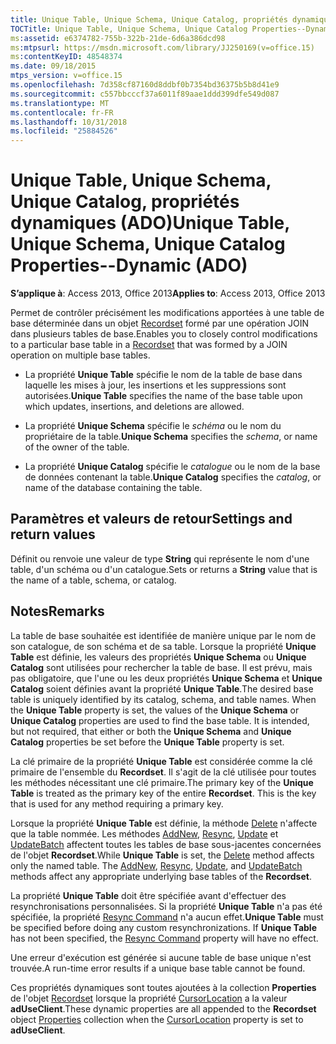 ```yaml
---
title: Unique Table, Unique Schema, Unique Catalog, propriétés dynamiques (ADO)
TOCTitle: Unique Table, Unique Schema, Unique Catalog Properties--Dynamic (ADO)
ms:assetid: e6374782-755b-322b-21de-6d6a386dcd98
ms:mtpsurl: https://msdn.microsoft.com/library/JJ250169(v=office.15)
ms:contentKeyID: 48548374
ms.date: 09/18/2015
mtps_version: v=office.15
ms.openlocfilehash: 7d358cf87160d8ddbf0b7354bd36375b5b8d41e9
ms.sourcegitcommit: c557bbcccf37a6011f89aae1ddd399dfe549d087
ms.translationtype: MT
ms.contentlocale: fr-FR
ms.lasthandoff: 10/31/2018
ms.locfileid: "25884526"
---
```

# <a name="unique-table-unique-schema-unique-catalog-properties--dynamic-ado"></a><span data-ttu-id="82945-102">Unique Table, Unique Schema, Unique Catalog, propriétés dynamiques (ADO)</span><span class="sxs-lookup"><span data-stu-id="82945-102">Unique Table, Unique Schema, Unique Catalog Properties--Dynamic (ADO)</span></span>


<span data-ttu-id="82945-103">**S’applique à**: Access 2013, Office 2013</span><span class="sxs-lookup"><span data-stu-id="82945-103">**Applies to**: Access 2013, Office 2013</span></span>

<span data-ttu-id="82945-104">Permet de contrôler précisément les modifications apportées à une table de base déterminée dans un objet [Recordset](recordset-object-ado.md) formé par une opération JOIN dans plusieurs tables de base.</span><span class="sxs-lookup"><span data-stu-id="82945-104">Enables you to closely control modifications to a particular base table in a [Recordset](recordset-object-ado.md) that was formed by a JOIN operation on multiple base tables.</span></span>

  - <span data-ttu-id="82945-105">La propriété **Unique Table** spécifie le nom de la table de base dans laquelle les mises à jour, les insertions et les suppressions sont autorisées.</span><span class="sxs-lookup"><span data-stu-id="82945-105">**Unique Table** specifies the name of the base table upon which updates, insertions, and deletions are allowed.</span></span>

  - <span data-ttu-id="82945-106">La propriété **Unique Schema** spécifie le *schéma* ou le nom du propriétaire de la table.</span><span class="sxs-lookup"><span data-stu-id="82945-106">**Unique Schema** specifies the *schema*, or name of the owner of the table.</span></span>

  - <span data-ttu-id="82945-107">La propriété **Unique Catalog** spécifie le *catalogue* ou le nom de la base de données contenant la table.</span><span class="sxs-lookup"><span data-stu-id="82945-107">**Unique Catalog** specifies the *catalog*, or name of the database containing the table.</span></span>

## <a name="settings-and-return-values"></a><span data-ttu-id="82945-108">Paramètres et valeurs de retour</span><span class="sxs-lookup"><span data-stu-id="82945-108">Settings and return values</span></span>

<span data-ttu-id="82945-109">Définit ou renvoie une valeur de type **String** qui représente le nom d'une table, d'un schéma ou d'un catalogue.</span><span class="sxs-lookup"><span data-stu-id="82945-109">Sets or returns a **String** value that is the name of a table, schema, or catalog.</span></span>

## <a name="remarks"></a><span data-ttu-id="82945-110">Notes</span><span class="sxs-lookup"><span data-stu-id="82945-110">Remarks</span></span>

<span data-ttu-id="82945-p101">La table de base souhaitée est identifiée de manière unique par le nom de son catalogue, de son schéma et de sa table. Lorsque la propriété **Unique Table** est définie, les valeurs des propriétés **Unique Schema** ou **Unique Catalog** sont utilisées pour rechercher la table de base. Il est prévu, mais pas obligatoire, que l'une ou les deux propriétés **Unique Schema** et **Unique Catalog** soient définies avant la propriété **Unique Table**.</span><span class="sxs-lookup"><span data-stu-id="82945-p101">The desired base table is uniquely identified by its catalog, schema, and table names. When the **Unique Table** property is set, the values of the **Unique Schema** or **Unique Catalog** properties are used to find the base table. It is intended, but not required, that either or both the **Unique Schema** and **Unique Catalog** properties be set before the **Unique Table** property is set.</span></span>

<span data-ttu-id="82945-p102">La clé primaire de la propriété **Unique Table** est considérée comme la clé primaire de l'ensemble du **Recordset**. Il s'agit de la clé utilisée pour toutes les méthodes nécessitant une clé primaire.</span><span class="sxs-lookup"><span data-stu-id="82945-p102">The primary key of the **Unique Table** is treated as the primary key of the entire **Recordset**. This is the key that is used for any method requiring a primary key.</span></span>

<span data-ttu-id="82945-p103">Lorsque la propriété **Unique Table** est définie, la méthode [Delete](delete-method-ado-recordset.md) n'affecte que la table nommée. Les méthodes [AddNew](addnew-method-ado.md), [Resync](resync-method-ado.md), [Update](update-method-ado.md) et [UpdateBatch](updatebatch-method-ado.md) affectent toutes les tables de base sous-jacentes concernées de l'objet **Recordset**.</span><span class="sxs-lookup"><span data-stu-id="82945-p103">While **Unique Table** is set, the [Delete](delete-method-ado-recordset.md) method affects only the named table. The [AddNew](addnew-method-ado.md), [Resync](resync-method-ado.md), [Update](update-method-ado.md), and [UpdateBatch](updatebatch-method-ado.md) methods affect any appropriate underlying base tables of the **Recordset**.</span></span>

<span data-ttu-id="82945-p104">La propriété **Unique Table** doit être spécifiée avant d'effectuer des resynchronisations personnalisées. Si la propriété **Unique Table** n'a pas été spécifiée, la propriété [Resync Command](resync-command-property-dynamic-ado.md) n'a aucun effet.</span><span class="sxs-lookup"><span data-stu-id="82945-p104">**Unique Table** must be specified before doing any custom resynchronizations. If **Unique Table** has not been specified, the [Resync Command](resync-command-property-dynamic-ado.md) property will have no effect.</span></span>

<span data-ttu-id="82945-120">Une erreur d'exécution est générée si aucune table de base unique n'est trouvée.</span><span class="sxs-lookup"><span data-stu-id="82945-120">A run-time error results if a unique base table cannot be found.</span></span>

<span data-ttu-id="82945-121">Ces propriétés dynamiques sont toutes ajoutées à la collection **Properties** de l'objet [Recordset](properties-collection-ado.md) lorsque la propriété [CursorLocation](cursorlocation-property-ado.md) a la valeur **adUseClient**.</span><span class="sxs-lookup"><span data-stu-id="82945-121">These dynamic properties are all appended to the **Recordset** object [Properties](properties-collection-ado.md) collection when the [CursorLocation](cursorlocation-property-ado.md) property is set to **adUseClient**.</span></span>

